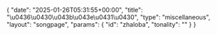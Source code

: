 {
    "date": "2025-01-26T05:31:55+00:00",
    "title": "\u0436\u0430\u043b\u043e\u0431\u0430",
    "type": "miscellaneous",
    "layout": "songpage",
    "params": {
        "id": "zhaloba",
        "tonality": ""
    }
}